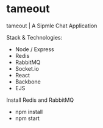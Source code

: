 # tameout
tameout | A Sipmle Chat Application

Stack & Technologies:
- Node / Express
- Redis
- RabbitMQ
- Socket.io
- React
- Backbone
- EJS

Install Redis and RabbitMQ
- npm install
- npm start


